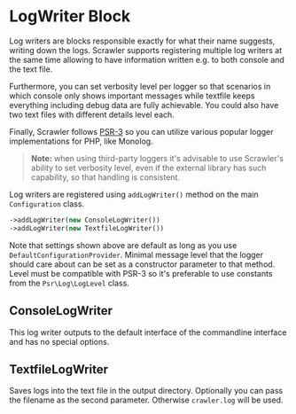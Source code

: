 # LogWriter Block
Log writers are blocks responsible exactly for what their name suggests, writing
down the logs. Scrawler supports registering multiple log writers at the same
time allowing to have information written e.g. to both console and the text file.

Furthermore, you can set verbosity level per logger so that scenarios in which
console only shows important messages while textfile keeps everything including
debug data are fully achievable. You could also have two text files with different
details level each.

Finally, Scrawler follows [PSR-3][PSR-3] so you can utilize various popular logger
implementations for PHP, like Monolog.

> **Note:** when using third-party loggers it's advisable to use Scrawler's ability
> to set verbosity level, even if the external library has such capability, so that
> handling is consistent.

Log writers are registered using `addLogWriter()` method on the main `Configuration`
class.

```php
->addLogWriter(new ConsoleLogWriter())
->addLogWriter(new TextfileLogWriter())
```

Note that settings shown above are default as long as you use `DefaultConfigurationProvider`.
Minimal message level that the logger should care about can be set as a constructor parameter
to that method. Level must be compatible with PSR-3 so it's preferable to use constants from
the `Psr\Log\LogLevel` class.

## ConsoleLogWriter
This log writer outputs to the default interface of the commandline interface
and has no special options.

## TextfileLogWriter
Saves logs into the text file in the output directory. Optionally you can pass
the filename as the second parameter. Otherwise `crawler.log` will be used.

[PSR-3]: https://www.php-fig.org/psr/psr-3/
